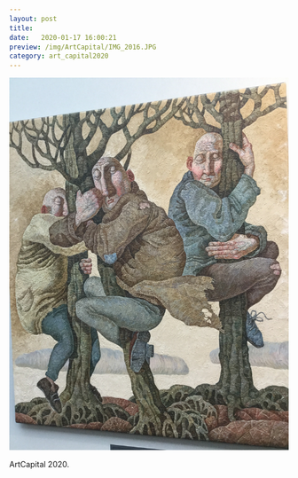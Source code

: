 ```yaml
---
layout: post
title:  
date:   2020-01-17 16:00:21
preview: /img/ArtCapital/IMG_2016.JPG
category: art_capital2020
---
```


![Picture 1](/img/ArtCapital/IMG_2016.JPG) 


ArtCapital 2020.


